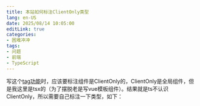```yaml
---
title: 本站如何标注ClientOnly类型
lang: en-US
date: 2025/08/14 10:05:00
editLink: true
categories: 
- 困难冲冲
tags: 
- 问题
- 前端
- TypeScript
---
```


写这个[tag功能](https://github.com/zack-xy/knownNet/issues/353)时，应该要标注组件是ClientOnly的，ClientOnly是全局组件，但是我这里是tsx的（为了摆脱老是写vue模板组件）。结果就是ts不认识ClientOnly，所以需要自己标注一下类型，如下：

<Suspense>
  <my-codes repo="knownNet" path="docs/.vitepress/types/shim.d.ts" lazy />
</Suspense>

